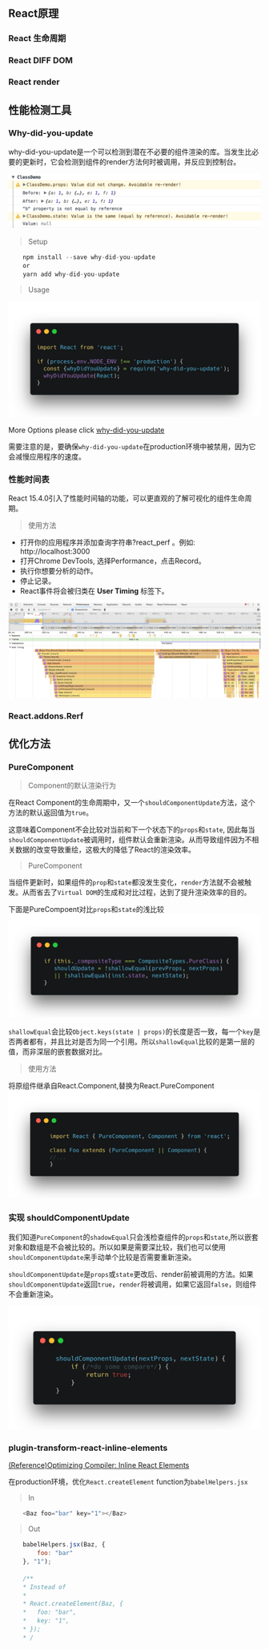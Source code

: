 ## React原理
### React 生命周期
### React DIFF DOM
### React render

## 性能检测工具
### Why-did-you-update

why-did-you-update是一个可以检测到潜在不必要的组件渲染的库。当发生比必要的更新时，它会检测到组件的render方法何时被调用，并反应到控制台。


![](/source/img/javascript/why-did-you-update.png)

> Setup

```javascript
    npm install --save why-did-you-update
    or
    yarn add why-did-you-update
```

> Usage

![](/source/img/javascript/usage-of-why-did-you-update.png)

More Options please click [why-did-you-update](https://github.com/maicki/why-did-you-update)

需要注意的是，要确保`why-did-you-update`在production环境中被禁用，因为它会减慢应用程序的速度。

### 性能时间表
React 15.4.0引入了性能时间轴的功能，可以更直观的了解可视化的组件生命周期。

> 使用方法

* 打开你的应用程序并添加查询字符串?react_perf 。例如: http://localhost:3000
* 打开Chrome DevTools, 选择Performance，点击Record。
* 执行你想要分析的动作。
* 停止记录。
* React事件将会被归类在 **User Timing** 标签下。

![](/source/img/javascript/react_perf.png)

### React.addons.Rerf

## 优化方法
### PureComponent
> Component的默认渲染行为

在React Component的生命周期中，又一个`shouldComponentUpdate`方法，这个方法的默认返回值为`true`。

这意味着Component不会比较对当前和下一个状态下的`props`和`state`, 因此每当`shouldComponentUpdate`被调用时，组件默认会重新渲染。从而导致组件因为不相关数据的改变导致重绘，这极大的降低了React的渲染效率。

> PureComponent

当组件更新时，如果组件的`prop`和`state`都没发生变化，`render`方法就不会被触发。从而省去了`Virtual DOM`的生成和对比过程，达到了提升渲染效率的目的。

下面是PureCompoent对比`props`和`state`的浅比较
![](/source/img/javascript/shallow-equal.png)

`shallowEqual`会比较`Object.keys(state | props)`的长度是否一致，每一个`key`是否两者都有，并且比对是否为同一个引用。所以`shallowEqual`比较的是第一层的值，而非深层的嵌套数据对比。

> 使用方法

将原组件继承自React.Component,替换为React.PureComponent
![](/source/img/javascript/pure-component.png)

### 实现 shouldComponentUpdate
我们知道`PureComponent`的`shadowEqual`只会浅检查组件的`props`和`state`,所以嵌套对象和数组是不会被比较的。所以如果是需要深比较，我们也可以使用`shouldComponentUpdate`来手动单个比较是否需要重新渲染。

`shouldComponentUpdate`是`props`或`state`更改后、render前被调用的方法。如果`shouldComponentUpdate`返回`true`，`render`将被调用，如果它返回`false`，则组件不会重新渲染。

![](/source/img/javascript/should-component-update.png)

### plugin-transform-react-inline-elements
[(Reference)Optimizing Compiler: Inline React Elements](https://github.com/facebook/react/issues/3228)

在production环境，优化`React.createElement` function为`babelHelpers.jsx`

> In
```javascript
    <Baz foo="bar" key="1"></Baz>
```

> Out
```javascript
    babelHelpers.jsx(Baz, {
        foo: "bar"
    }, "1");

    /**
    * Instead of
    * 
    * React.createElement(Baz, {
    *   foo: "bar",
    *   key: "1",
    * });
    * /
```

  

